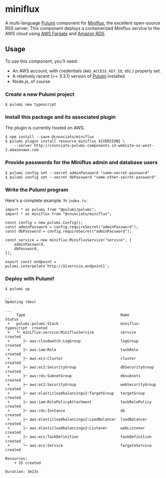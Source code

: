 # miniflux

A multi-language [Pulumi](https://pulumi.com) component for [Miniflux](https://miniflux.app/), the excellent open-source RSS server. This component deploys a containerized Miniflux service to the AWS cloud using [AWS Fargate](https://aws.amazon.com/fargate) and [Amazon RDS](https://aws.amazon.com/rds/).

## Usage

To use this component, you'll need:

* An AWS account, with credentials (`AWS_ACCESS_KEY_ID`, etc.) properly set.
* A relatively recent (>= 3.3.1) version of [Pulumi](https://pulumi.com) installed
* Node.js, of course

### Create a new Pulumi project

```
$ pulumi new typescript
```

### Install this package and its associated plugin

The plugin is currently hosted on AWS.

```
$ npm install --save @cnunciato/miniflux
$ pulumi plugin install resource miniflux ${VERSION} \
    --server http://cnunciato-pulumi-components.s3-website-us-west-2.amazonaws.com
```

### Provide passwords for the Miniflux admin and database users

```
$ pulumi config set --secret adminPassword "some-secret-password"
$ pulumi config set --secret dbPassword "some-other-secret-password"
```

### Write the Pulumi program

Here's a complete example. In `index.ts`:

```
import * as pulumi from "@pulumi/pulumi";
import * as miniflux from "@cnunciato/miniflux";

const config = new pulumi.Config();
const adminPassword = config.requireSecret("adminPassword");
const dbPassword = config.requireSecret("adminPassword");

const service = new miniflux.MinifluxService("service", {
    adminPassword,
    dbPassword,
});

export const endpoint = pulumi.interpolate`http://${service.endpoint}`;
```

### Deploy with Pulumi!

```
$ pulumi up

...
Updating (dev)

...
     Type                                           Name                 Status
 +   pulumi:pulumi:Stack                            miniflux-typescript  created
 +   └─ miniflux:service:MinifluxService            service              created
 +      ├─ aws:cloudwatch:LogGroup                  logGroup             created
 +      ├─ aws:iam:Role                             taskRole             created
 +      ├─ aws:ecs:Cluster                          cluster              created
 +      ├─ aws:ec2:SecurityGroup                    dbSecurityGroup      created
 +      ├─ aws:rds:SubnetGroup                      dbsubnets            created
 +      ├─ aws:ec2:SecurityGroup                    webSecurityGroup     created
 +      ├─ aws:elasticloadbalancingv2:TargetGroup   targetGroup          created
 +      ├─ aws:iam:RolePolicyAttachment             taskRolePolicy       created
 +      ├─ aws:rds:Instance                         db                   created
 +      ├─ aws:elasticloadbalancingv2:LoadBalancer  loadBalancer         created
 +      ├─ aws:elasticloadbalancingv2:Listener      webListener          created
 +      ├─ aws:ecs:TaskDefinition                   taskDefinition       created
 +      └─ aws:ecs:Service                          fargateService       created

Resources:
    + 15 created

Duration: 3m13s
```
